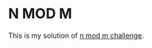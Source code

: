# N MOD M

This is my solution of [n mod m challenge](https://www.codeeval.com/open_challenges/62/).
